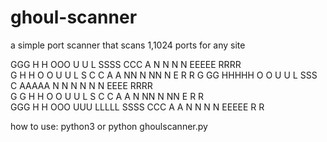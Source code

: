# ghoul-scanner
a simple port scanner that scans 1,1024 ports for any site

 GGG  H   H  OOO  U   U L            SSSS  CCC    A   N   N N   N EEEEE RRRR  
G     H   H O   O U   U L           S     C   C  A A  NN  N NN  N E     R   R 
G GG  HHHHH O   O U   U L            SSS  C     AAAAA N N N N N N EEEE  RRRR  
G   G H   H O   O U   U L               S C   C A   A N  NN N  NN E     R  R  
 GGG  H   H  OOO   UUU  LLLLL       SSSS   CCC  A   A N   N N   N EEEEE R   R 
                                                                              
how to use: python3 or python ghoulscanner.py
